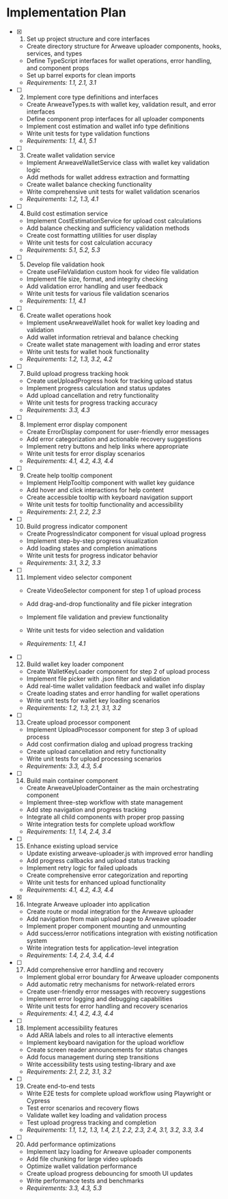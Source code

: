 # Implementation Plan

- [x] 1. Set up project structure and core interfaces



  - Create directory structure for Arweave uploader components, hooks, services, and types
  - Define TypeScript interfaces for wallet operations, error handling, and component props
  - Set up barrel exports for clean imports
  - _Requirements: 1.1, 2.1, 3.1_

- [ ] 2. Implement core type definitions and interfaces
  - Create ArweaveTypes.ts with wallet key, validation result, and error interfaces
  - Define component prop interfaces for all uploader components
  - Implement cost estimation and wallet info type definitions
  - Write unit tests for type validation functions
  - _Requirements: 1.1, 4.1, 5.1_

- [ ] 3. Create wallet validation service
  - Implement ArweaveWalletService class with wallet key validation logic
  - Add methods for wallet address extraction and formatting
  - Create wallet balance checking functionality
  - Write comprehensive unit tests for wallet validation scenarios
  - _Requirements: 1.2, 1.3, 4.1_

- [ ] 4. Build cost estimation service
  - Implement CostEstimationService for upload cost calculations
  - Add balance checking and sufficiency validation methods
  - Create cost formatting utilities for user display
  - Write unit tests for cost calculation accuracy
  - _Requirements: 5.1, 5.2, 5.3_

- [ ] 5. Develop file validation hook
  - Create useFileValidation custom hook for video file validation
  - Implement file size, format, and integrity checking
  - Add validation error handling and user feedback
  - Write unit tests for various file validation scenarios
  - _Requirements: 1.1, 4.1_

- [ ] 6. Create wallet operations hook
  - Implement useArweaveWallet hook for wallet key loading and validation
  - Add wallet information retrieval and balance checking
  - Create wallet state management with loading and error states
  - Write unit tests for wallet hook functionality
  - _Requirements: 1.2, 1.3, 3.2, 4.2_

- [ ] 7. Build upload progress tracking hook
  - Create useUploadProgress hook for tracking upload status
  - Implement progress calculation and status updates
  - Add upload cancellation and retry functionality
  - Write unit tests for progress tracking accuracy
  - _Requirements: 3.3, 4.3_

- [ ] 8. Implement error display component
  - Create ErrorDisplay component for user-friendly error messages
  - Add error categorization and actionable recovery suggestions
  - Implement retry buttons and help links where appropriate
  - Write unit tests for error display scenarios
  - _Requirements: 4.1, 4.2, 4.3, 4.4_

- [ ] 9. Create help tooltip component
  - Implement HelpTooltip component with wallet key guidance
  - Add hover and click interactions for help content
  - Create accessible tooltip with keyboard navigation support
  - Write unit tests for tooltip functionality and accessibility
  - _Requirements: 2.1, 2.2, 2.3_

- [ ] 10. Build progress indicator component
  - Create ProgressIndicator component for visual upload progress
  - Implement step-by-step progress visualization
  - Add loading states and completion animations
  - Write unit tests for progress indicator behavior
  - _Requirements: 3.1, 3.2, 3.3_

- [ ] 11. Implement video selector component
  - Create VideoSelector component for step 1 of upload process
  - Add drag-and-drop functionality and file picker integration
  - Implement file validation and preview functionality
  - Write unit tests for video selection and validation



  - _Requirements: 1.1, 4.1_

- [ ] 12. Build wallet key loader component
  - Create WalletKeyLoader component for step 2 of upload process
  - Implement file picker with .json filter and validation
  - Add real-time wallet validation feedback and wallet info display
  - Create loading states and error handling for wallet operations
  - Write unit tests for wallet key loading scenarios
  - _Requirements: 1.2, 1.3, 2.1, 3.1, 3.2_

- [ ] 13. Create upload processor component
  - Implement UploadProcessor component for step 3 of upload process
  - Add cost confirmation dialog and upload progress tracking
  - Create upload cancellation and retry functionality
  - Write unit tests for upload processing scenarios
  - _Requirements: 3.3, 4.3, 5.4_

- [ ] 14. Build main container component
  - Create ArweaveUploaderContainer as the main orchestrating component
  - Implement three-step workflow with state management
  - Add step navigation and progress tracking
  - Integrate all child components with proper prop passing
  - Write integration tests for complete upload workflow
  - _Requirements: 1.1, 1.4, 2.4, 3.4_

- [ ] 15. Enhance existing upload service
  - Update existing arweave-uploader.js with improved error handling
  - Add progress callbacks and upload status tracking
  - Implement retry logic for failed uploads
  - Create comprehensive error categorization and reporting
  - Write unit tests for enhanced upload functionality
  - _Requirements: 4.1, 4.2, 4.3, 4.4_

- [x] 16. Integrate Arweave uploader into application




  - Create route or modal integration for the Arweave uploader
  - Add navigation from main upload page to Arweave uploader
  - Implement proper component mounting and unmounting
  - Add success/error notifications integration with existing notification system
  - Write integration tests for application-level integration
  - _Requirements: 1.4, 2.4, 3.4, 4.4_

- [ ] 17. Add comprehensive error handling and recovery
  - Implement global error boundary for Arweave uploader components
  - Add automatic retry mechanisms for network-related errors
  - Create user-friendly error messages with recovery suggestions
  - Implement error logging and debugging capabilities
  - Write unit tests for error handling and recovery scenarios
  - _Requirements: 4.1, 4.2, 4.3, 4.4_

- [ ] 18. Implement accessibility features
  - Add ARIA labels and roles to all interactive elements
  - Implement keyboard navigation for the upload workflow
  - Create screen reader announcements for status changes
  - Add focus management during step transitions
  - Write accessibility tests using testing-library and axe
  - _Requirements: 2.1, 2.2, 3.1, 3.2_

- [ ] 19. Create end-to-end tests
  - Write E2E tests for complete upload workflow using Playwright or Cypress
  - Test error scenarios and recovery flows
  - Validate wallet key loading and validation process
  - Test upload progress tracking and completion
  - _Requirements: 1.1, 1.2, 1.3, 1.4, 2.1, 2.2, 2.3, 2.4, 3.1, 3.2, 3.3, 3.4_

- [ ] 20. Add performance optimizations
  - Implement lazy loading for Arweave uploader components
  - Add file chunking for large video uploads
  - Optimize wallet validation performance
  - Create upload progress debouncing for smooth UI updates
  - Write performance tests and benchmarks
  - _Requirements: 3.3, 4.3, 5.3_